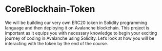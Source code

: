 # CoreBlockhain-Token
We will be building our very own ERC20 token in Solidity programming language and then deploying it on Avalanche blockchain. This project is important as it equips you with necessary knowledge to begin your exciting journey of coding in Avalanche using Solidity. Let’s look at how you will be interacting with the token by the end of the course.
